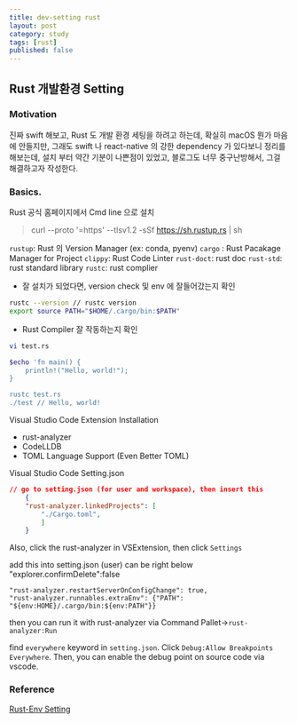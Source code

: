 ```yaml
---
title: dev-setting rust
layout: post
category: study
tags: [rust]
published: false
---
```


## Rust 개발환경 Setting
### Motivation
진짜 swift 해보고, Rust 도 개발 환경 세팅을 하려고 하는데, 확실히 macOS 뭔가 마음에 안들지만, 그래도 swift 나 react-native 의 강한 dependency 가 있다보니 정리를 해보는데, 설치 부터 약간 기분이 나쁜점이 있었고, 블로그도 너무 중구난방해서, 그걸 해결하고자 작성한다. 

### Basics.

Rust 공식 홈페이지에서 Cmd line 으로 설치
> curl --proto '=https' --tlsv1.2 -sSf https://sh.rustup.rs | sh

`rustup`: Rust 의 Version Manager (ex: conda, pyenv)
`cargo` : Rust Pacakage Manager for Project 
`clippy`: Rust Code Linter
`rust-doct`: rust doc
`rust-std`: rust standard library
`rustc`: rust complier

* 잘 설치가 되었다면, version check 및 env 에 잘들어갔는지 확인

```bash
rustc --version // rustc version
export source PATH="$HOME/.cargo/bin:$PATH" 
```

* Rust Compiler 잘 작동하는지 확인

```Bash
vi test.rs

$echo 'fn main() {
    println!("Hello, world!");
}

rustc test.rs
./test // Hello, world!
```

Visual Studio Code Extension Installation
- rust-analyzer
- CodeLLDB
- TOML Language Support (Even Better TOML)

Visual Studio Code Setting.json
```Json
// go to setting.json (for user and workspace), then insert this
    {
    "rust-analyzer.linkedProjects": [
        "./Cargo.toml",
        ]
    }
```
Also, click the rust-analyzer in VSExtension, then click `Settings`

add this into setting.json (user) can be right below "explorer.confirmDelete":false

```
"rust-analyzer.restartServerOnConfigChange": true,
"rust-analyzer.runnables.extraEnv": {"PATH": "${env:HOME}/.cargo/bin:${env:PATH"}}
```

then you can run it with rust-analyzer via Command Pallet->`rust-analyzer:Run`

find `everywhere` keyword in `setting.json`. Click `Debug:Allow Breakpoints Everywhere`. Then, you can enable the debug point on source code via vscode.

### Reference 
[Rust-Env Setting](https://oozy.kr/blog/rust-environment/)